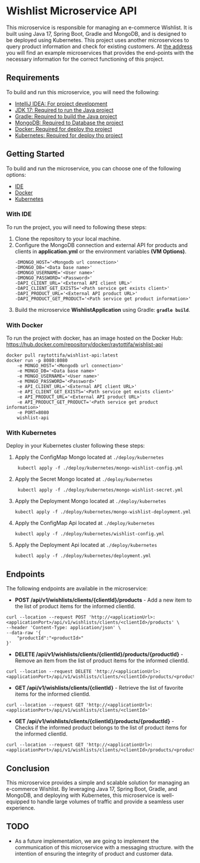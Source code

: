 # Wishlist Microservice API
This microservice is responsible for managing an e-commerce Wishlist. It is built using Java 17, Spring Boot, Gradle and MongoDB, and is designed to be deployed using Kubernetes.
This project uses another microservices to query product information and check for existing customers. At [the address](https://github.com/raytotti/wishlist-support) you will find an example microservices that provides the end-points with the necessary information for the correct functioning of this project.

## Requirements

To build and run this microservice, you will need the following:

* [IntelliJ IDEA: For project development](https://www.jetbrains.com/pt-br/idea/download/)
* [JDK 17: Required to run the Java project](https://www.oracle.com/java/technologies/javase/jdk17-archive-downloads.html)
* [Gradle: Required to build the Java project](https://gradle.org/)
* [MongoDB: Required to Database the project](https://www.mongodb.com/)
* [Docker: Required for deploy tho project](https://www.docker.com/)
* [Kubernetes: Required for deploy tho project](https://kubernetes.io/)

## Getting Started
To build and run the microservice, you can choose one of the following options:

* [IDE](#with-ide)
* [Docker](#with-docker)
* [Kubernetes](#with-kubernetes)

### With IDE

To run the project, you will need to following these steps:

1. Clone the repository to your local machine.
2. Configure the MongoDB connection and external API for products and clients in **application.yml** or the environment variables **(VM Options)**.
    ```
    -DMONGO_HOST='<Mongodb url connection>'
    -DMONGO_DB='<Data base name>'
    -DMONGO_USERNAME='<User name>'
    -DMONGO_PASSWORD='<Password>' 
    -DAPI_CLIENT_URL='<External API client URL>' 
    -DAPI_CLIENT_GET_EXISTS='<Path service get exists client>' 
    -DAPI_PRODUCT_URL='<External API product URL>'
    -DAPI_PRODUCT_GET_PRODUCT='<Path service get product information>'
   ```
3. Build the microservice **WishlistApplication** using Gradle: **` gradle build `**.

### With Docker

To run the project with docker, has an image hosted on the Docker Hub: 
https://hub.docker.com/repository/docker/raytottifa/wishlist-api

```shell
docker pull raytottifa/wishlist-api:latest
docker run -p 8080:8080 
    -e MONGO_HOST='<Mongodb url connection>' 
    -e MONGO_DB='<Data base name>' 
    -e MONGO_USERNAME='<User name>' 
    -e MONGO_PASSWORD='<Password>'  
    -e API_CLIENT_URL='<External API client URL>' 
    -e API_CLIENT_GET_EXISTS='<Path service get exists client>' 
    -e API_PRODUCT_URL='<External API product URL>'
    -e API_PRODUCT_GET_PRODUCT='<Path service get product information>'
    -e PORT=8080 
    wishlist-api
```

### With Kubernetes

Deploy in your Kubernetes cluster following these steps:

1. Apply the ConfigMap Mongo located at `./deploy/kubernetes`
    ```shell
     kubectl apply -f ./deploy/kubernetes/mongo-wishlist-config.yml
   ```
2. Apply the Secret Mongo located at `./deploy/kubernetes`
    ```shell
     kubectl apply -f ./deploy/kubernetes/mongo-wishlist-secret.yml
   ```
3. Apply the Deployment Mongo located at `./deploy/kubernetes`
    ```shell
   kubectl apply -f ./deploy/kubernetes/mongo-wishlist-deployment.yml
   ```
4. Apply the ConfigMap Api located at `./deploy/kubernetes`
    ```shell
   kubectl apply -f ./deploy/kubernetes/wishlist-config.yml
   ```
5. Apply the Deployment Api located at `./deploy/kubernetes`
   ```shell
   kubectl apply -f ./deploy/kubernetes/deployment.yml
   ```
   
## Endpoints
The following endpoints are available in the microservice:

* **POST /api/v1/wishlists/clients/{clientId}/products** - Add a new item to the list of product items for the informed clientId.
```shell
curl --location --request POST 'http://<applicationUrl>:<applicationPort>/api/v1/wishlists/clients/<clientId>/products' \
--header 'Content-Type: application/json' \
--data-raw '{
    "productId":"<productId>"
}'
```
* **DELETE /api/v1/wishlists/clients/{clientId}/products/{productId}** - Remove an item from the list of product items for the informed clientId.
```shell
curl --location --request DELETE 'http://<applicationUrl>:<applicationPort>/api/v1/wishlists/clients/<clientId>/products/<productId>'
```
* **GET /api/v1/wishlists/clients/{clientId}** - Retrieve the list of favorite items for the informed clientId.
```shell
curl --location --request GET 'http://<applicationUrl>:<applicationPort>/api/v1/wishlists/clients/<clientId>'
```
* **GET /api/v1/wishlists/clients/{clientId}/products/{productId}** - Checks if the informed product belongs to the list of product items for the informed clientId.
```shell
curl --location --request GET 'http://<applicationUrl>:<applicationPort>/api/v1/wishlists/clients/<clientId>/products/<productId>/exists'
```

## Conclusion
This microservice provides a simple and scalable solution for managing an e-commerce Wishlist. By leveraging Java 17, Spring Boot, Gradle, and MongoDB, and deploying with Kubernetes, this microservice is well-equipped to handle large volumes of traffic and provide a seamless user experience.

## TODO
* As a future implementation, we are going to implement the communication of this microservice with a messaging structure. with the intention of ensuring the integrity of product and customer data.
